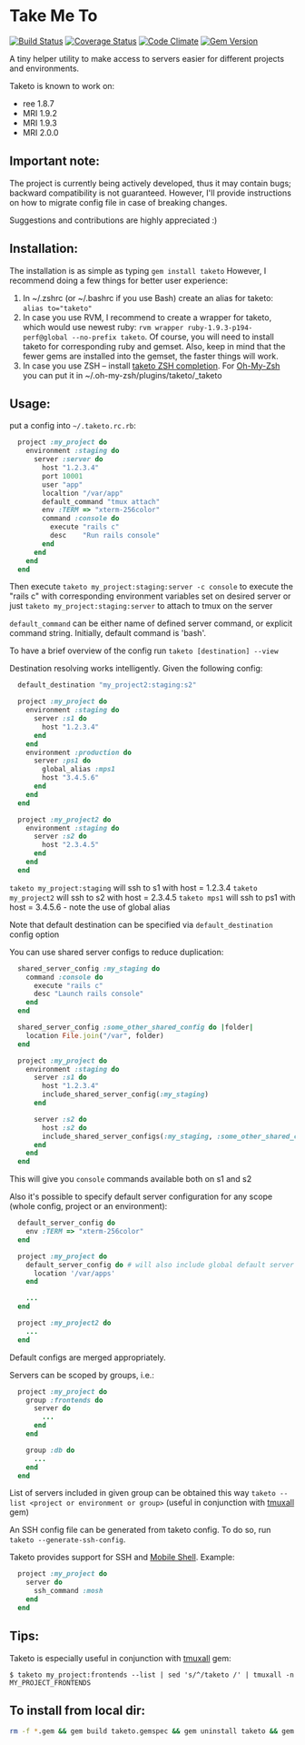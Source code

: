 Take Me To
==========

[![Build Status](https://secure.travis-ci.org/v-yarotsky/taketo.png)](http://travis-ci.org/v-yarotsky/taketo)
[![Coverage Status](https://coveralls.io/repos/v-yarotsky/taketo/badge.png?branch=master)](https://coveralls.io/r/v-yarotsky/taketo)
[![Code Climate](https://codeclimate.com/github/v-yarotsky/taketo.png)](https://codeclimate.com/github/v-yarotsky/taketo)
[![Gem Version](https://badge.fury.io/rb/taketo.png)](http://badge.fury.io/rb/taketo)

A tiny helper utility to make access to servers easier for different projects and environments.

Taketo is known to work on:

* ree 1.8.7
* MRI 1.9.2
* MRI 1.9.3
* MRI 2.0.0

Important note:
---------------

The project is currently being actively developed, thus it may contain bugs;
backward compatibility is not guaranteed. However, I'll provide instructions on
how to migrate config file in case of breaking changes.

Suggestions and contributions are highly appreciated :)

Installation:
-------------

The installation is as simple as typing ```gem install taketo```
However, I recommend doing a few things for better user experience:

1. In ~/.zshrc (or ~/.bashrc if you use Bash) create an alias for taketo:
   ```alias to="taketo"```
2. In case you use RVM, I recommend to create a wrapper for taketo,
   which would use newest ruby: ```rvm wrapper ruby-1.9.3-p194-perf@global --no-prefix taketo```.
   Of course, you will need to install taketo for corresponding ruby and gemset.
   Also, keep in mind that the fewer gems are installed into the gemset, the faster things will work.
3. In case you use ZSH – install [taketo ZSH completion](https://raw.github.com/v-yarotsky/taketo/master/scripts/zsh/completion/_taketo).
   For [Oh-My-Zsh](https://github.com/robbyrussell/oh-my-zsh) you can put it in ~/.oh-my-zsh/plugins/taketo/_taketo

Usage:
------

put a config into ```~/.taketo.rc.rb```:

```ruby
  project :my_project do
    environment :staging do
      server :server do
        host "1.2.3.4"
        port 10001
        user "app"
        localtion "/var/app"
        default_command "tmux attach"
        env :TERM => "xterm-256color"
        command :console do
          execute "rails c"
          desc    "Run rails console"
        end
      end
    end
  end
```

Then execute ```taketo my_project:staging:server -c console``` to execute the "rails c" with corresponding environment variables set on desired server
or just ```taketo my_project:staging:server``` to attach to tmux on the server

```default_command``` can be either name of defined server command, or explicit command string. Initially, default command is 'bash'.

To have a brief overview of the config run ```taketo [destination] --view```

Destination resolving works intelligently. Given the following config:

```ruby
  default_destination "my_project2:staging:s2"

  project :my_project do
    environment :staging do
      server :s1 do
        host "1.2.3.4"
      end
    end
    environment :production do
      server :ps1 do
        global_alias :mps1
        host "3.4.5.6"
      end
    end
  end

  project :my_project2 do
    environment :staging do
      server :s2 do
        host "2.3.4.5"
      end
    end
  end
```

```taketo my_project:staging``` will ssh to s1 with host = 1.2.3.4
```taketo my_project2``` will ssh to s2 with host = 2.3.4.5
```taketo mps1``` will ssh to ps1 with host = 3.4.5.6 - note the use of global alias

Note that default destination can be specified via ```default_destination``` config option

You can use shared server configs to reduce duplication:

```ruby
  shared_server_config :my_staging do
    command :console do
      execute "rails c"
      desc "Launch rails console"
    end
  end

  shared_server_config :some_other_shared_config do |folder|
    location File.join("/var", folder)
  end

  project :my_project do
    environment :staging do
      server :s1 do
        host "1.2.3.4"
        include_shared_server_config(:my_staging)
      end

      server :s2 do
        host :s2 do
        include_shared_server_configs(:my_staging, :some_other_shared_config => "qux")
      end
    end
  end
```

This will give you ```console``` commands available both on s1 and s2

Also it's possible to specify default server configuration for any scope (whole config, project or an environment):

```ruby
  default_server_config do
    env :TERM => "xterm-256color"
  end

  project :my_project do
    default_server_config do # will also include global default server config
      location '/var/apps'
    end

    ...
  end

  project :my_project2 do
    ...
  end
```

Default configs are merged appropriately.

Servers can be scoped by groups, i.e.:

```ruby
  project :my_project do
    group :frontends do
      server do
        ...
      end
    end

    group :db do
      ...
    end
  end
```

List of servers included in given group can be obtained this way ```taketo --list <project or environment or group>```
(useful in conjunction with [tmuxall](https://github.com/v-yarotsky/tmuxall) gem)

An SSH config file can be generated from taketo config. To do so, run ```taketo --generate-ssh-config```.

Taketo provides support for SSH and [Mobile Shell](http://mosh.mit.edu/). Example:

```ruby
  project :my_project do
    server do
      ssh_command :mosh
    end
  end
```

Tips:
-----

Taketo is especially useful in conjunction with [tmuxall](https://github.com/v-yarotsky/tmuxall) gem:

    $ taketo my_project:frontends --list | sed 's/^/taketo /' | tmuxall -n MY_PROJECT_FRONTENDS


To install from local dir:
-----
```sh
rm -f *.gem && gem build taketo.gemspec && gem uninstall taketo && gem install ./taketo-*.gem &&  rvm wrapper ruby-2.4.1 --no-prefix taketo
```
